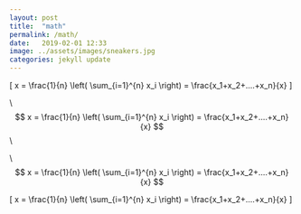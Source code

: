 ```yaml
---
layout: post
title:  "math"
permalink: /math/
date:   2019-02-01 12:33
image: ../assets/images/sneakers.jpg
categories: jekyll update
---
```











\[ x = \frac{1}{n} \left( \sum_{i=1}^{n} x_i \right) = \frac{x_1+x_2+....+x_n}{x} 
        \]



\\ $$ x = \frac{1}{n} \left( \sum_{i=1}^{n} x_i \right) = \frac{x_1+x_2+....+x_n}{x} 
        $$ \\


\ $$ x = \frac{1}{n} \left( \sum_{i=1}^{n} x_i \right) = \frac{x_1+x_2+....+x_n}{x} 
        $$ 



\[ x = \frac{1}{n} \left( \sum_{i=1}^{n} x_i \right) = \frac{x_1+x_2+....+x_n}{x} \] 